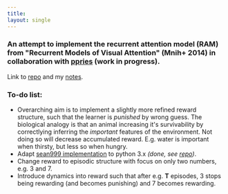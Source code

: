 ```yaml
---
title: 
layout: single
---
```


### An attempt to implement the recurrent attention model (RAM) from "Recurrent Models of Visual Attention" (Mnih+ 2014) in collaboration with [ppries](https://github.com/ppries) (work in progress).

Link to [repo](https://github.com/ppries/tensorflow_mnist_ram) and my [notes](https://tmorville.github.io//assets/deepmind.pdf).

### To-do list: 

- Overarching aim is to implement a slightly more refined reward structure, such that the learner is _punished_ by wrong guess. The biological analogy is that an animal increasing it's survivability by correctlying inferring the _important_ features of the environment. Not doing so will decrease accumulated reward. E.g. water is important when thirsty, but less so when hungry. 
- Adapt [sean999 implementation](https://github.com/seann999/tensorflow_mnist_ram) to python 3.x _(done, see [repo](https://github.com/ppries/tensorflow_mnist_ram))_. 
- Change reward to episodic structure with focus on only two numbers, e.g. 3 and 7. 
- Introduce dynamics into reward such that after e.g. **T** episodes, 3 stops being rewarding (and becomes punishing) and 7 becomes rewarding. 



